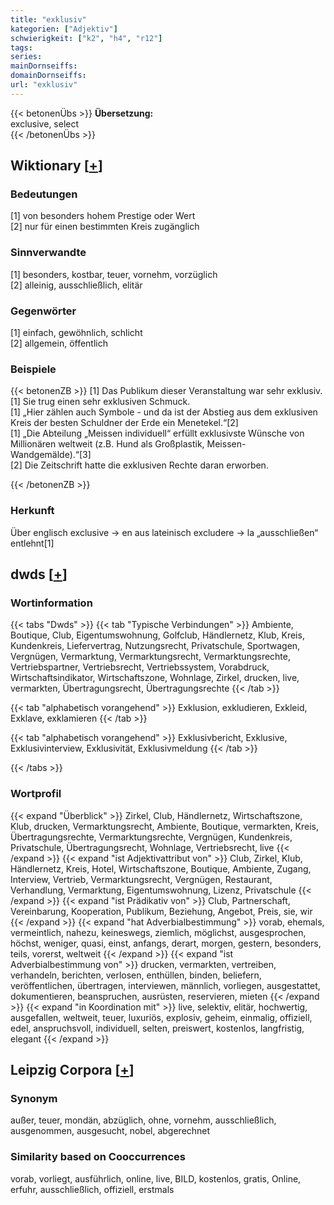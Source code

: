```yaml
---
title: "exklusiv"
kategorien: ["Adjektiv"]
schwierigkeit: ["k2", "h4", "r12"]
tags:
series:
mainDornseiffs:
domainDornseiffs:
url: "exklusiv"
---
```


{{< betonenÜbs >}}
**Übersetzung:**  
exclusive, select  
{{< /betonenÜbs >}}

## Wiktionary [[+](https://de.wiktionary.org/wiki/exklusiv)]

### Bedeutungen
[1] von besonders hohem Prestige oder Wert  
[2] nur für einen bestimmten Kreis zugänglich  

### Sinnverwandte
[1] besonders, kostbar, teuer, vornehm, vorzüglich  
[2] alleinig, ausschließlich, elitär  

### Gegenwörter
[1] einfach, gewöhnlich, schlicht  
[2] allgemein, öffentlich  

### Beispiele
{{< betonenZB >}}
[1] Das Publikum dieser Veranstaltung war sehr exklusiv.  
[1] Sie trug einen sehr exklusiven Schmuck.  
[1] „Hier zählen auch Symbole - und da ist der Abstieg aus dem exklusiven Kreis der besten Schuldner der Erde ein Menetekel.“[2]  
[1] „Die Abteilung „Meissen individuell“ erfüllt exklusivste Wünsche von Millionären weltweit (z.B. Hund als Großplastik, Meissen-Wandgemälde).“[3]  
[2] Die Zeitschrift hatte die exklusiven Rechte daran erworben.  

{{< /betonenZB >}}
### Herkunft
Über englisch exclusive → en aus lateinisch excludere → la „ausschließen“ entlehnt[1]  



## dwds [[+](https://www.dwds.de/wb/exklusiv)]

### Wortinformation
{{< tabs "Dwds" >}}
{{< tab "Typische Verbindungen" >}}
Ambiente, Boutique, Club, Eigentumswohnung, Golfclub, Händlernetz, Klub, Kreis, Kundenkreis, Liefervertrag, Nutzungsrecht, Privatschule, Sportwagen, Vergnügen, Vermarktung, Vermarktungsrecht, Vermarktungsrechte, Vertriebspartner, Vertriebsrecht, Vertriebssystem, Vorabdruck, Wirtschaftsindikator, Wirtschaftszone, Wohnlage, Zirkel, drucken, live, vermarkten, Übertragungsrecht, Übertragungsrechte
{{< /tab >}}

{{< tab "alphabetisch vorangehend" >}}
Exklusion, exkludieren, Exkleid, Exklave, exklamieren
{{< /tab >}}

{{< tab "alphabetisch vorangehend" >}}
Exklusivbericht, Exklusive, Exklusivinterview, Exklusivität, Exklusivmeldung
{{< /tab >}}

{{< /tabs >}}

### Wortprofil
{{< expand "Überblick" >}} Zirkel, Club, Händlernetz, Wirtschaftszone, Klub, drucken, Vermarktungsrecht, Ambiente, Boutique, vermarkten, Kreis, Übertragungsrechte, Vermarktungsrechte, Vergnügen, Kundenkreis, Privatschule, Übertragungsrecht, Wohnlage, Vertriebsrecht, live {{< /expand >}}
{{< expand "ist Adjektivattribut von" >}} Club, Zirkel, Klub, Händlernetz, Kreis, Hotel, Wirtschaftszone, Boutique, Ambiente, Zugang, Interview, Vertrieb, Vermarktungsrecht, Vergnügen, Restaurant, Verhandlung, Vermarktung, Eigentumswohnung, Lizenz, Privatschule {{< /expand >}}
{{< expand "ist Prädikativ von" >}} Club, Partnerschaft, Vereinbarung, Kooperation, Publikum, Beziehung, Angebot, Preis, sie, wir {{< /expand >}}
{{< expand "hat Adverbialbestimmung" >}} vorab, ehemals, vermeintlich, nahezu, keineswegs, ziemlich, möglichst, ausgesprochen, höchst, weniger, quasi, einst, anfangs, derart, morgen, gestern, besonders, teils, vorerst, weltweit {{< /expand >}}
{{< expand "ist Adverbialbestimmung von" >}} drucken, vermarkten, vertreiben, verhandeln, berichten, verlosen, enthüllen, binden, beliefern, veröffentlichen, übertragen, interviewen, männlich, vorliegen, ausgestattet, dokumentieren, beanspruchen, ausrüsten, reservieren, mieten {{< /expand >}}
{{< expand "in Koordination mit" >}} live, selektiv, elitär, hochwertig, ausgefallen, weltweit, teuer, luxuriös, explosiv, geheim, einmalig, offiziell, edel, anspruchsvoll, individuell, selten, preiswert, kostenlos, langfristig, elegant {{< /expand >}}

## Leipzig Corpora [[+](https://corpora.uni-leipzig.de/en/res?word=exklusiv&corpusId=deu_newscrawl-public_2018)]


### Synonym
außer, teuer, mondän, abzüglich, ohne, vornehm, ausschließlich, ausgenommen, ausgesucht, nobel, abgerechnet


### Similarity based on Cooccurrences
vorab, vorliegt, ausführlich, online, live, BILD, kostenlos, gratis, Online, erfuhr, ausschließlich, offiziell, erstmals

